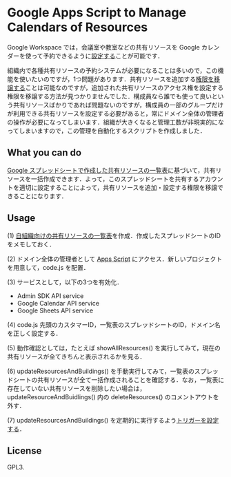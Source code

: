 # Google Apps Script to Manage Calendars of Resources

Google Workspace では，会議室や教室などの共有リソースを Google カレンダーを使って予約できるように[設定する](https://support.google.com/a/answer/1686462)ことが可能です．

組織内で各種共有リソースの予約システムが必要になることは多いので，この機能を使いたいのですが，1つ問題があります．共有リソースを追加する[権限を移譲する](https://workspaceupdates.googleblog.com/2021/02/new-calendar-admin-privilege-hierarchy.html)ことは可能なのですが，追加された共有リソースのアクセス権を設定する権限を移譲する方法が見つかりませんでした．構成員なら誰でも使って良いという共有リソースばかりであれば問題ないのですが，構成員の一部のグループだけが利用できる共有リソースを設定する必要があると，常にドメイン全体の管理者の操作が必要になってしまいます．組織が大きくなると管理工数が非現実的になってしまいますので，この管理を自動化するスクリプトを作成しました．

## What you can do

[Google スプレッドシートで作成した共有リソースの一覧表](https://docs.google.com/spreadsheets/d/17B878jFYrAdxMbcGf4YNSYkKGNZOeRGaXIUuZQRMuds/edit?usp=sharing)に基づいて，共有リソースを一括作成できます．よって，このスプレッドシートを共有するアカウントを適切に設定することによって，共有リソースを追加・設定する権限を移譲できることになります．

## Usage

(1) [自組織向けの共有リソースの一覧表](https://docs.google.com/spreadsheets/d/17B878jFYrAdxMbcGf4YNSYkKGNZOeRGaXIUuZQRMuds/edit?usp=sharing)を作成．作成したスプレッドシートのID をメモしておく．

(2) ドメイン全体の管理者として [Apps Script](https://script.google.com) にアクセス．新しいプロジェクトを用意して，code.js を配置．

(3) サービスとして，以下の3つを有効化．

 * Admin SDK API service
 * Google Calendar API service
 * Google Sheets API service

(4) code.js 先頭のカスタマーID，一覧表のスプレッドシートのID，ドメイン名を正しく設定する．

(5) 動作確認としては，たとえば showAllResources() を実行してみて，現在の共有リソースが全てきちんと表示されるかを見る．

(6) updateResourcesAndBuildings() を手動実行してみて，一覧表のスプレッドシートの共有リソースが全て一括作成されることを確認する．なお，一覧表に存在していない共有リソースを削除したい場合は，updateResourceAndBuidlings() 内の deleteResources() のコメントアウトを外す．

(7) updateResourcesAndBuildings() を定期的に実行するよう[トリガーを設定する](https://developers.google.com/apps-script/guides/triggers/installable)．

## License

GPL3.
